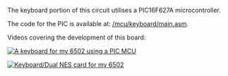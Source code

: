 The keyboard portion of this circuit utilises a PIC16F627A microcontroller.

The code for the PIC is available at: [/mcu/keyboard/main.asm](../../mcu/keyboard/main.asm).

Videos covering the development of this board:

[![A keyboard for my 6502 using a PIC MCU](https://img.visualrealmsoftware.com/youtube/thumb/D6upr-1-uuE)](https://www.youtube.com/watch?v=D6upr-1-uuE "A keyboard for my 6502 using a PIC MCU")

[![Keyboard/Dual NES card for my 6502](https://img.visualrealmsoftware.com/youtube/thumb/Qse6tx60XS4)](https://www.youtube.com/watch?v=Qse6tx60XS4 "Keyboard/Dual NES card for my 6502")
